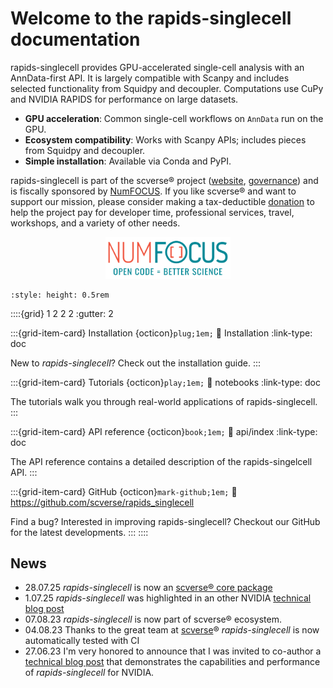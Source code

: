 # Welcome to the rapids-singlecell documentation

rapids-singlecell provides GPU-accelerated single-cell analysis with an AnnData-first API. It is largely compatible with Scanpy and includes selected functionality from Squidpy and decoupler. Computations use CuPy and NVIDIA RAPIDS for performance on large datasets.

- **GPU acceleration**: Common single-cell workflows on `AnnData` run on the GPU.
- **Ecosystem compatibility**: Works with Scanpy APIs; includes pieces from Squidpy and decoupler.
- **Simple installation**: Available via Conda and PyPI.


[//]: # (numfocus-fiscal-sponsor-attribution)

rapids-singlecell is part of the scverse® project ([website](https://scverse.org), [governance](https://scverse.org/about/roles)) and is fiscally sponsored by [NumFOCUS](https://numfocus.org/).
If you like scverse® and want to support our mission, please consider making a tax-deductible [donation](https://numfocus.org/donate-to-scverse) to help the project pay for developer time, professional services, travel, workshops, and a variety of other needs.

<div align="center">
<a href="https://numfocus.org/project/scverse">
  <img
    src="https://raw.githubusercontent.com/numfocus/templates/master/images/numfocus-logo.png"
    width="200"
  >
</a>
</div>

```{div}
:style: height: 0.5rem
```

::::{grid} 1 2 2 2
:gutter: 2

:::{grid-item-card} Installation {octicon}`plug;1em;`
:link: Installation
:link-type: doc

New to *rapids-singlecell*? Check out the installation guide.
:::

:::{grid-item-card} Tutorials {octicon}`play;1em;`
:link: notebooks
:link-type: doc

The tutorials walk you through real-world applications of rapids-singlecell.
:::

:::{grid-item-card} API reference {octicon}`book;1em;`
:link: api/index
:link-type: doc

The API reference contains a detailed description of
the rapids-singelcell API.
:::

:::{grid-item-card} GitHub {octicon}`mark-github;1em;`
:link: https://github.com/scverse/rapids_singlecell

Find a bug? Interested in improving rapids-singlecell? Checkout our GitHub for the latest developments.
:::
::::


## News

* 28.07.25 *rapids-singlecell* is now an [scverse® core package](https://scverse.org/blog/2025-core-expansion/)
* 1.07.25 *rapids-singlecell* was highlighted in an other NVIDIA [technical blog post](https://developer.nvidia.com/blog/driving-toward-billion-cell-analysis-and-biological-breakthroughs-with-rapids-singlecell/)
* 07.08.23 *rapids-singlecell* is now part of scverse® ecosystem.
* 04.08.23 Thanks to the great team at [scverse](https://www.scverse.org)® *rapids-singlecell* is now automatically tested with CI
* 27.06.23 I'm very honored to announce that I was invited to co-author a [technical blog post](https://developer.nvidia.com/blog/gpu-accelerated-single-cell-rna-analysis-with-rapids-singlecell/) that demonstrates the capabilities and performance of *rapids-singlecell* for NVIDIA.
